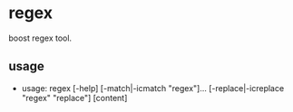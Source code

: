 # regex
boost regex tool.

## usage
 * usage: regex [-help] [-match|-icmatch "regex"]... [-replace|-icreplace "regex" "replace"] [content]

